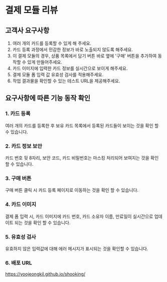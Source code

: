 # 결제 모듈 리뷰

## 고객사 요구사항

1. 여러 개의 카드를 등록할 수 있게 해 주세요.
2. 카드 등록 과정에서 민감한 정보가 바로 노출되지 않도록 해주세요.
3. 이 결제 모듈의 경우, 상품 목록에서 담기 버튼 바로 옆에 '구매' 버튼을 추가하여 동작할 수 있게 만들어주세요.
4. 카드 이미지에 입력한 카드 정보를 실시간으로 보이게 해주세요.
5. 결제 모듈 폼 입력 값 유효성 검사를 적용해주세요.
6. 작업 결과물을 확인할 수 있는 테스트 URL을 제공해주세요.

## 요구사항에 따른 기능 동작 확인

### 1. 카드 등록

여러 개의 카드를 등록한 후 보유 카드 목록에서 등록된 카드들이 보이는 것을 확인 할 수 있습니다.

### 2. 카드 정보 보안

카드 번호 뒷 8자리, 보안 코드, 카드 비밀번호는 마스킹 처리되어 보여지는 것을 확인 할 수 있습니다.

### 3. 구매 버튼

구매 버튼 클릭 시 카드 등록 페이지로 이동하는 것을 확인 할 수 있습니다.

### 4. 카드 이미지

결제 폼 입력 시, 카드 이미지에 카드 번호, 카드 소유자 이름, 만료일이 실시간으로 업데이트 되는 것을 확인 할 수 있습니다.

### 5. 유효성 검사

유효하지 않은 입력값에 대해 에러 메시지가 표시되는 것을 확인할 수 있습니다.

### 6. 배포 URL

https://yoojeongkil.github.io/shooking/
